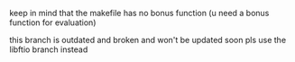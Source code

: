 keep in mind that the makefile has no bonus function (u need a bonus function for evaluation)

this branch is outdated and broken and won't be updated soon pls use the libftio branch instead